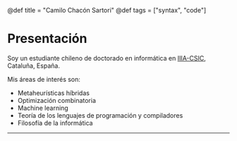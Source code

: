 @def title = "Camilo Chacón Sartori"
@def tags = ["syntax", "code"]

# Presentación

 <!-- \tableofcontents you can use \toc as well -->

Soy un estudiante chileno de doctorado en informática en [IIIA-CSIC](https://www.iiia.csic.es/en-us/people/person/?person_id=161), Cataluña, España. 

Mis áreas de interés son:

* Metaheurísticas híbridas
* Optimización combinatoria
* Machine learning
* Teoría de los lenguajes de programación y compiladores
* Filosofía de la informática

---